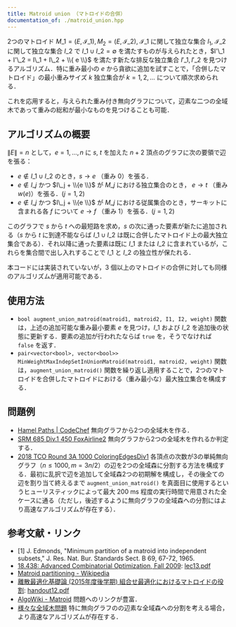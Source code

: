 ```yaml
---
title: Matroid union （マトロイドの合併）
documentation_of: ./matroid_union.hpp
---
```


2つのマトロイド $M\_{1} = (E, \mathcal{I}\_{1}), M_{2} = (E, \mathcal{I}\_{2})$, $\mathcal{I}\_{1}$ に関して独立な集合 $I_1$, $\mathcal{I}\_{2}$ に関して独立な集合 $I\_2$ で $I\_1 \cup I\_2 = \emptyset$ を満たすものが与えられたとき，$I'\_1 + I'\_2 = I\_1 + I\_2 + \\{ e \\}$ を満たす新たな排反な独立集合 $I'\_1, I'\_2$ を見つけるアルゴリズム．特に重み最小の $e$ から貪欲に追加を試すことで，「合併したマトロイド」の最小重みサイズ $k$ 独立集合が $k = 1, 2, \dots$ について順次求められる．

これを応用すると，与えられた重み付き無向グラフについて，辺素な二つの全域木であって重みの総和が最小なものを見つけることも可能．

## アルゴリズムの概要

$\|E\| = n$ として，$e = 1, \dots, n$ に $s$, $t$ を加えた $n + 2$ 頂点のグラフに次の要領で辺を張る：

- $e \notin I\_1 \cup I\_2$ のとき，$s \rightarrow e$ （重み $0$）を張る．
- $e \notin I\_j$ かつ $I\_j + \\{e \\}$ が $M\_j$ における独立集合のとき， $e \rightarrow t$ （重み $w(e)$）を張る．$(j = 1, 2)$
- $e \notin I\_j$ かつ $I\_j + \\{e \\}$ が $M\_j$ における従属集合のとき，サーキットに含まれる各 $f$ について $e \rightarrow f$ （重み $1$）を張る．$(j=1, 2)$

このグラフで $s$ から $t$ への最短路を求め，$s$ の次に通った要素が新たに追加される（$s$ から $t$ に到達不能ならば $I\_1 \cup I\_2$ は既に合併したマトロイド上の最大独立集合である）．それ以降に通った要素は既に $I\_1$ または $I\_2$ に含まれているが，これらを集合間で出し入れすることで $I\_1$ と $I\_2$ の独立性が保たれる．

本コードには実装されていないが，3 個以上のマトロイドの合併に対しても同様のアルゴリズムが適用可能である．

## 使用方法

- `bool augment_union_matroid(matroid1, matroid2, I1, I2, weight)` 関数は，上述の追加可能な重み最小要素 $e$ を見つけ，$I\_1$ および $I\_2$ を追加後の状態に更新する．要素の追加が行われたならば `true` を，そうでなければ `false` を返す．
- `pair<vector<bool>, vector<bool>> MinWeightMaxIndepSetInUnionMatroid(matroid1, matroid2, weight)` 関数は，`augment_union_matroid()` 関数を繰り返し適用することで，2つのマトロイドを合併したマトロイドにおける（重み最小な）最大独立集合を構成する．

## 問題例

- [Hamel Paths \| CodeChef](https://www.codechef.com/problems/HAMEL) 無向グラフから2つの全域木を作る．
- [SRM 685 Div.1 450 FoxAirline2](https://community.topcoder.com/stat?c=problem_statement&pm=14194&rd=16689) 無向グラフから2つの全域木を作れるか判定する．
- [2018 TCO Round 3A 1000 ColoringEdgesDiv1](https://community.topcoder.com/stat?c=problem_statement&pm=14909&rd=17198) 各頂点の次数が3の単純無向グラフ（$n \le 1000, m = 3n/2$）の辺を2つの全域森に分割する方法を構成する．最初に乱択で辺を追加して全域森2つの初期解を構成し，その後全ての辺を割り当て終えるまで `augment_union_matroid()` を真面目に使用するというヒューリスティックによって最大 200 ms 程度の実行時間で用意された全ケースに通る（ただし，後述するように無向グラフの全域森への分割にはより高速なアルゴリズムが存在する）．

## 参考文献・リンク

- [1] J. Edmonds, "Minimum partition of a matroid into independent subsets,"
  J. Res. Nat. Bur. Standards Sect. B 69, 67-72, 1965.
- [18.438: Advanced Combinatorial Optimization, Fall 2009](http://www-math.mit.edu/~goemans/18438F09/18438.html): [lec13.pdf](http://www-math.mit.edu/~goemans/18438F09/lec13.pdf)
- [Matroid partitioning - Wikipedia](https://en.wikipedia.org/wiki/Matroid_partitioning#cite_ref-e65_3-0)
- [離散最適化基礎論 (2015年度後学期) 組合せ最適化におけるマトロイドの役割](http://dopal.cs.uec.ac.jp/okamotoy/lect/2015/matroid/): [handout12.pdf](http://dopal.cs.uec.ac.jp/okamotoy/lect/2015/matroid/handout12.pdf)
- [AlgoWiki - Matroid](https://wiki.algo.is/Matroid) 問題へのリンクが豊富．
- [様々な全域木問題](https://www.slideshare.net/tmaehara/ss-17402143) 特に無向グラフのの辺素な全域森への分割を考える場合，より高速なアルゴリズムが存在する．
